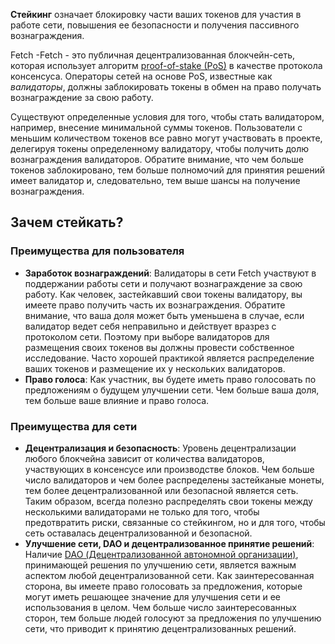 **Стейкинг** означает блокировку части ваших токенов для участия в работе сети, повышения ее безопасности и получения пассивного вознаграждения.

Fetch -Fetch - это публичная децентрализованная блокчейн-сеть, которая использует алгоритм [proof-of-stake (PoS)](https://www.investopedia.com/terms/p/proof-stake-pos.asp) в качестве протокола консенсуса. Операторы сетей на основе PoS, известные как _валидаторы_, должны заблокировать токены в обмен на право получать вознаграждение за свою работу.

Существуют определенные условия для того, чтобы стать валидатором, например, внесение минимальной суммы токенов. Пользователи с меньшим количеством токенов все равно могут участвовать в проекте, делегируя токены определенному валидатору, чтобы получить долю вознаграждения валидаторов. Обратите внимание, что чем больше токенов заблокировано, тем больше полномочий для принятия решений имеет валидатор и, следовательно, тем выше шансы на получение вознаграждения.

## Зачем стейкать?

### Преимущества для пользователя

- **Заработок вознаграждений**: Валидаторы в сети Fetch участвуют в поддержании работы сети и получают вознаграждение за свою работу. Как человек, застейкавший свои токены валидатору, вы имеете право получить часть их вознаграждения. Обратите внимание, что ваша доля может быть уменьшена в случае, если валидатор ведет себя неправильно и действует вразрез с протоколом сети. Поэтому при выборе валидаторов для размещения своих токенов вы должны провести собственное исследование. Часто хорошей практикой является распределение ваших токенов и размещение их у нескольких валидаторов.
- **Право голоса**: Как участник, вы будете иметь право голосовать по предложениям о будущем улучшении сети. Чем больше ваша доля, тем больше ваше влияние и право голоса.

### Преимущества для сети

- **Децентрализация и безопасность**: Уровень децентрализации любого блокчейна зависит от количества валидаторов, участвующих в консенсусе или производстве блоков. Чем больше число валидаторов и чем более распределены застейканые монеты, тем более децентрализованной или безопасной является сеть. Таким образом, всегда полезно распределять свои токены между несколькими валидаторами не только для того, чтобы предотвратить риски, связанные со стейкингом, но и для того, чтобы сеть оставалась децентрализованной и безопасной.
- **Улучшение сети, DAO и децентрализованное принятие решений**: Наличие [DAO (Децентрализованной автономной организации)](https://consensys.net/blog/blockchain-explained/what-is-a-dao-and-how-do-they-work/), принимающей решения по улучшению сети, является важным аспектом любой децентрализованной сети. Как заинтересованная сторона, вы имеете право голосовать за предложения, которые могут иметь решающее значение для улучшения сети и ее использования в целом. Чем больше число заинтересованных сторон, тем больше людей голосуют за предложения по улучшению сети, что приводит к принятию децентрализованных решений.
